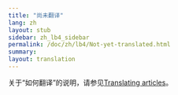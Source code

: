 ```yaml
---
title: "尚未翻译"
lang: zh
layout: stub
sidebar: zh_lb4_sidebar
permalink: /doc/zh/lb4/Not-yet-translated.html
summary:
layout: translation
---
```


关于“如何翻译”的说明，请参见[Translating articles](../contrib/Translating_articles.html)。
